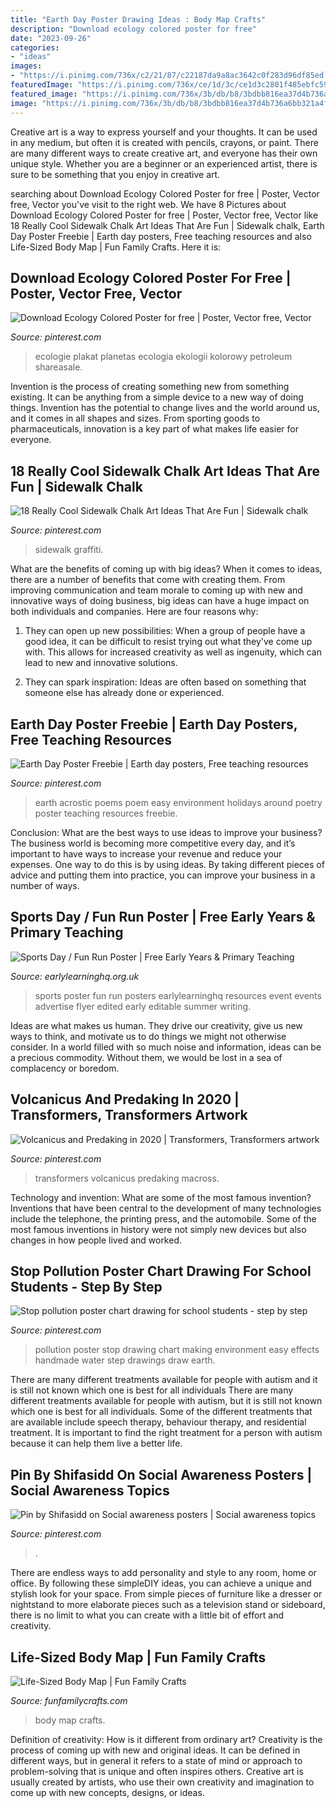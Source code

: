 ```yaml
---
title: "Earth Day Poster Drawing Ideas : Body Map Crafts"
description: "Download ecology colored poster for free"
date: "2023-09-26"
categories:
- "ideas"
images:
- "https://i.pinimg.com/736x/c2/21/87/c22187da9a8ac3642c0f283d96df85ed.jpg"
featuredImage: "https://i.pinimg.com/736x/ce/1d/3c/ce1d3c2801f485ebfc59fe9a5d2da219--about-earth-acrostic-poems.jpg"
featured_image: "https://i.pinimg.com/736x/3b/db/b8/3bdbb816ea37d4b736a6bb321a4f8c04.jpg"
image: "https://i.pinimg.com/736x/3b/db/b8/3bdbb816ea37d4b736a6bb321a4f8c04.jpg"
---
```



Creative art is a way to express yourself and your thoughts. It can be used in any medium, but often it is created with pencils, crayons, or paint. There are many different ways to create creative art, and everyone has their own unique style. Whether you are a beginner or an experienced artist, there is sure to be something that you enjoy in creative art.

	

		
searching about Download Ecology Colored Poster for free | Poster, Vector free, Vector you've visit to the right web. We have 8 Pictures about Download Ecology Colored Poster for free | Poster, Vector free, Vector like 18 Really Cool Sidewalk Chalk Art Ideas That Are Fun | Sidewalk chalk, Earth Day Poster Freebie | Earth day posters, Free teaching resources and also Life-Sized Body Map | Fun Family Crafts. Here it is:
		
    
## Download Ecology Colored Poster For Free | Poster, Vector Free, Vector

<img loading=lazy src="https://i.pinimg.com/736x/88/07/d5/8807d5f90944cc6d0189cf8e35de3c42.jpg" onerror="this.onerror=null;this.src='https://tse2.mm.bing.net/th?id=OIP.DoydJUH6Eg7woQ7op3vmbgHaJ3&amp;pid=15.1';" alt="Download Ecology Colored Poster for free | Poster, Vector free, Vector">

_Source: pinterest.com_

>ecologie plakat planetas ecologia ekologii kolorowy petroleum shareasale. 

	

Invention is the process of creating something new from something existing. It can be anything from a simple device to a new way of doing things. Invention has the potential to change lives and the world around us, and it comes in all shapes and sizes. From sporting goods to pharmaceuticals, innovation is a key part of what makes life easier for everyone.

    
## 18 Really Cool Sidewalk Chalk Art Ideas That Are Fun | Sidewalk Chalk

<img loading=lazy src="https://i.pinimg.com/736x/8b/7d/f6/8b7df69a71415e6eb657934f86a083af.jpg" onerror="this.onerror=null;this.src='https://tse2.mm.bing.net/th?id=OIP.-odrWNJL1tmIX10KRTZMEwHaO0&amp;pid=15.1';" alt="18 Really Cool Sidewalk Chalk Art Ideas That Are Fun | Sidewalk chalk">

_Source: pinterest.com_

>sidewalk graffiti. 

	

What are the benefits of coming up with big ideas?
When it comes to ideas, there are a number of benefits that come with creating them. From improving communication and team morale to coming up with new and innovative ways of doing business, big ideas can have a huge impact on both individuals and companies. Here are four reasons why: 
1. They can open up new possibilities: When a group of people have a good idea, it can be difficult to resist trying out what they've come up with. This allows for increased creativity as well as ingenuity, which can lead to new and innovative solutions. 

2. They can spark inspiration: Ideas are often based on something that someone else has already done or experienced.

    
## Earth Day Poster Freebie | Earth Day Posters, Free Teaching Resources

<img loading=lazy src="https://i.pinimg.com/736x/ce/1d/3c/ce1d3c2801f485ebfc59fe9a5d2da219--about-earth-acrostic-poems.jpg" onerror="this.onerror=null;this.src='https://tse1.mm.bing.net/th?id=OIP.eIMZM1Lfj0rxC8QOpfjKPQHaLG&amp;pid=15.1';" alt="Earth Day Poster Freebie | Earth day posters, Free teaching resources">

_Source: pinterest.com_

>earth acrostic poems poem easy environment holidays around poetry poster teaching resources freebie. 

	

Conclusion: What are the best ways to use ideas to improve your business?
The business world is becoming more competitive every day, and it’s important to have ways to increase your revenue and reduce your expenses. One way to do this is by using ideas. By taking different pieces of advice and putting them into practice, you can improve your business in a number of ways.

    
## Sports Day / Fun Run Poster | Free Early Years &amp; Primary Teaching

<img loading=lazy src="http://www.earlylearninghq.org.uk/wp-content/uploads/2010/10/sports-day-prev.jpg" onerror="this.onerror=null;this.src='https://tse2.mm.bing.net/th?id=OIP.MOMjpcNxQa_IBH9mDIJpYgAAAA&amp;pid=15.1';" alt="Sports Day / Fun Run Poster | Free Early Years &amp; Primary Teaching">

_Source: earlylearninghq.org.uk_

>sports poster fun run posters earlylearninghq resources event events advertise flyer edited early editable summer writing. 

	

Ideas are what makes us human. They drive our creativity, give us new ways to think, and motivate us to do things we might not otherwise consider. In a world filled with so much noise and information, ideas can be a precious commodity. Without them, we would be lost in a sea of complacency or boredom.

    
## Volcanicus And Predaking In 2020 | Transformers, Transformers Artwork

<img loading=lazy src="https://i.pinimg.com/736x/3b/db/b8/3bdbb816ea37d4b736a6bb321a4f8c04.jpg" onerror="this.onerror=null;this.src='https://tse2.mm.bing.net/th?id=OIP.Vs78U_orlhI7HmfFDKzaJgHaLH&amp;pid=15.1';" alt="Volcanicus and Predaking in 2020 | Transformers, Transformers artwork">

_Source: pinterest.com_

>transformers volcanicus predaking macross. 

	

Technology and invention: What are some of the most famous invention?
Inventions that have been central to the development of many technologies include the telephone, the printing press, and the automobile. Some of the most famous inventions in history were not simply new devices but also changes in how people lived and worked.

    
## Stop Pollution Poster Chart Drawing For School Students - Step By Step

<img loading=lazy src="https://i.pinimg.com/736x/c2/21/87/c22187da9a8ac3642c0f283d96df85ed.jpg" onerror="this.onerror=null;this.src='https://tse3.mm.bing.net/th?id=OIP.F0V8HqZJlaQWbypp8J_JgAHaFj&amp;pid=15.1';" alt="Stop pollution poster chart drawing for school students - step by step">

_Source: pinterest.com_

>pollution poster stop drawing chart making environment easy effects handmade water step drawings draw earth. 

	

There are many different treatments available for people with autism and it is still not known which one is best for all individuals
There are many different treatments available for people with autism, but it is still not known which one is best for all individuals. Some of the different treatments that are available include speech therapy, behaviour therapy, and residential treatment. It is important to find the right treatment for a person with autism because it can help them live a better life.

    
## Pin By Shifasidd On Social Awareness Posters | Social Awareness Topics

<img loading=lazy src="https://i.pinimg.com/736x/d7/87/f9/d787f95f57e01f812c1fd16def66f5ca.jpg" onerror="this.onerror=null;this.src='https://tse2.mm.bing.net/th?id=OIP.Y1kYTfLs8Big2MLBxuMHSAHaJ3&amp;pid=15.1';" alt="Pin by Shifasidd on Social awareness posters | Social awareness topics">

_Source: pinterest.com_

>. 

	

There are endless ways to add personality and style to any room, home or office. By following these simpleDIY ideas, you can achieve a unique and stylish look for your space. From simple pieces of furniture like a dresser or nightstand to more elaborate pieces such as a television stand or sideboard, there is no limit to what you can create with a little bit of effort and creativity.

    
## Life-Sized Body Map | Fun Family Crafts

<img loading=lazy src="https://funfamilycrafts.com/wp-content/uploads/2013/08/IMG_2149.jpg" onerror="this.onerror=null;this.src='https://tse2.mm.bing.net/th?id=OIP.gTmHu1WGy-Ftx72yM1BPcQHaLG&amp;pid=15.1';" alt="Life-Sized Body Map | Fun Family Crafts">

_Source: funfamilycrafts.com_

>body map crafts. 

	

Definition of creativity: How is it different from ordinary art?
Creativity is the process of coming up with new and original ideas. It can be defined in different ways, but in general it refers to a state of mind or approach to problem-solving that is unique and often inspires others. Creative art is usually created by artists, who use their own creativity and imagination to come up with new concepts, designs, or ideas.

